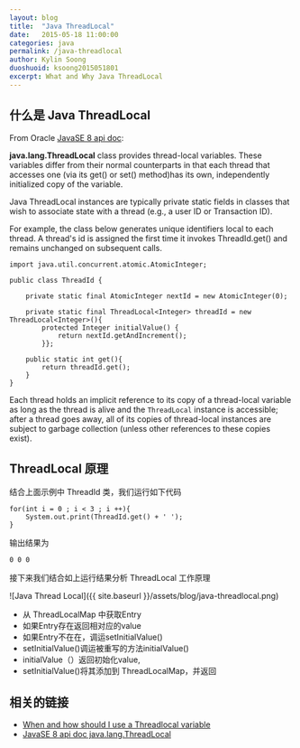 ```yaml
---
layout: blog
title:  "Java ThreadLocal"
date:   2015-05-18 11:00:00
categories: java
permalink: /java-threadlocal
author: Kylin Soong
duoshuoid: ksoong2015051801
excerpt: What and Why Java ThreadLocal
---
```


## 什么是 Java ThreadLocal

From Oracle [JavaSE 8 api doc](https://docs.oracle.com/javase/8/docs/api/java/lang/ThreadLocal.html):

**java.lang.ThreadLocal** class provides thread-local variables. These variables differ from their normal counterparts in that each thread that accesses one (via its get() or set() method)has its own, independently initialized copy of the variable. 

Java ThreadLocal instances are typically private static fields in classes that wish to associate state with a thread (e.g., a user ID or Transaction ID).

For example, the class below generates unique identifiers local to each thread. A thread's id is assigned the first time it invokes ThreadId.get() and remains unchanged on subsequent calls.

~~~
import java.util.concurrent.atomic.AtomicInteger;

public class ThreadId {

	private static final AtomicInteger nextId = new AtomicInteger(0);
	
	private static final ThreadLocal<Integer> threadId = new ThreadLocal<Integer>(){
		protected Integer initialValue() {
			return nextId.getAndIncrement();
		}};	
	
	public static int get(){
		return threadId.get();
	}
}
~~~

Each thread holds an implicit reference to its copy of a thread-local variable as long as the thread is alive and the `ThreadLocal` instance is accessible; after a thread goes away, all of its copies of thread-local instances are subject to garbage collection (unless other references to these copies exist). 

## ThreadLocal 原理

结合上面示例中 ThreadId 类，我们运行如下代码

~~~
for(int i = 0 ; i < 3 ; i ++){
    System.out.print(ThreadId.get() + ' ');
}
~~~ 

输出结果为

~~~
0 0 0
~~~

接下来我们结合如上运行结果分析 ThreadLocal 工作原理

![Java Thread Local]({{ site.baseurl }}/assets/blog/java-threadlocal.png)

* 从 ThreadLocalMap 中获取Entry
* 如果Entry存在返回相对应的value
* 如果Entry不在在，调运setInitialValue()
* setInitialValue()调运被重写的方法initialValue()
* initialValue（）返回初始化value, 
* setInitialValue()将其添加到 ThreadLocalMap，并返回


## 相关的链接

* [When and how should I use a Threadlocal variable](http://stackoverflow.com/questions/817856/when-and-how-should-i-use-a-threadlocal-variable)
* [JavaSE 8 api doc java.lang.ThreadLocal](https://docs.oracle.com/javase/8/docs/api/java/lang/ThreadLocal.html)

